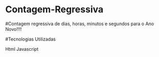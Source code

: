 # Contagem-Regressiva

#Contagem regressiva de dias, horas, minutos e segundos para o Ano Novo!!!!


#Tecnologias Utilizadas

Html
Javascript
